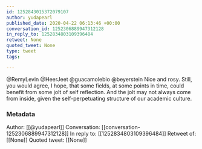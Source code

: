 ```yaml
---
id: 1252843015372079107
author: yudapearl
published_date: 2020-04-22 06:13:46 +00:00
conversation_id: 1252306889947312128
in_reply_to: 1252834803109396484
retweet: None
quoted_tweet: None
type: tweet
tags:

---
```


@RemyLevin @HeerJeet @guacamolebio @beyerstein Nice and rosy. Still, you would agree, I hope, that some fields, at some points in time, could benefit from some jolt of self reflection. And the jolt may not always come from inside, given the self-perpetuating structure of our academic culture.

### Metadata

Author: [[@yudapearl]]
Conversation: [[conversation-1252306889947312128]]
In reply to: [[1252834803109396484]]
Retweet of: [[None]]
Quoted tweet: [[None]]
